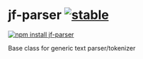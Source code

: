 # jf-parser [![stable](http://badges.github.io/stability-badges/dist/stable.svg)](http://github.com/badges/stability-badges)

[![npm install jf-parser](https://nodei.co/npm/jf-parser.png?compact=true)](https://npmjs.org/package/jf-parser/)

Base class for generic text parser/tokenizer
